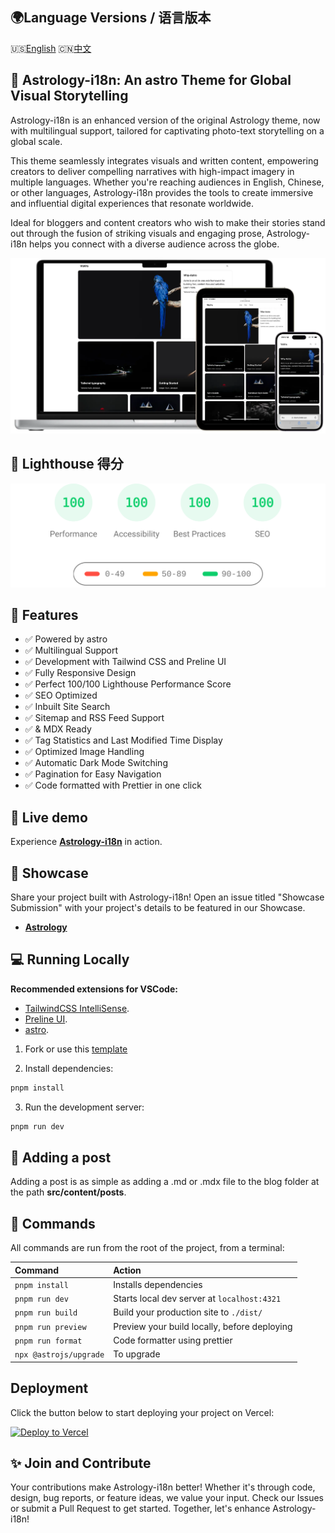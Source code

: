 ## 🌍Language Versions / 语言版本

🇺🇸[English](README.md) 🇨🇳[中文](README_CN.md)

## 🚀 **Astrology-i18n**: An astro Theme for Global Visual Storytelling

Astrology-i18n is an enhanced version of the original Astrology theme, now with multilingual support, tailored for captivating photo-text storytelling on a global scale.

This theme seamlessly integrates visuals and written content, empowering creators to deliver compelling narratives with high-impact imagery in multiple languages. Whether you're reaching audiences in English, Chinese, or other languages, Astrology-i18n provides the tools to create immersive and influential digital experiences that resonate worldwide.

Ideal for bloggers and content creators who wish to make their stories stand out through the fusion of striking visuals and engaging prose, Astrology-i18n helps you connect with a diverse audience across the globe.

<img src="public/screenshot.webp" alt="Astrology-i18n" />

## 💯 Lighthouse 得分

<p align="center">
  <a href="https://pagespeed.web.dev/analysis/https-astrology-i18n-vercel-app/0wya1wi9hh?form_factor=mobile">
    <img width="510" alt="Astrology-i18n Lighthouse 得分" src="public/astrology-i18n-lighthouse-score.svg">
  </a>
</p>

## 🎉 Features

- ✅ Powered by astro
- ✅ Multilingual Support
- ✅ Development with Tailwind CSS and Preline UI
- ✅ Fully Responsive Design
- ✅ Perfect 100/100 Lighthouse Performance Score
- ✅ SEO Optimized
- ✅ Inbuilt Site Search
- ✅ Sitemap and RSS Feed Support
- ✅ & MDX Ready
- ✅ Tag Statistics and Last Modified Time Display
- ✅ Optimized Image Handling
- ✅ Automatic Dark Mode Switching
- ✅ Pagination for Easy Navigation
- ✅ Code formatted with Prettier in one click

## 🎡 Live demo

Experience [**Astrology-i18n**](https://astrology-i18n.vercel.app) in action.

## 🌆 Showcase

Share your project built with Astrology-i18n! Open an issue titled "Showcase Submission" with your project's details to be featured in our Showcase.

- [**Astrology**](https://astrology-i18n-vercel.app/en/)

## 💻 Running Locally

**Recommended extensions for VSCode:**

- [TailwindCSS IntelliSense](https://marketplace.visualstudio.com/items?itemName=bradlc.vscode-tailwindcss).
- [Preline UI](https://preline.co/).
- [astro](https://marketplace.visualstudio.com/items?itemName=astro-build.astro-vscode).

1. Fork or use this [template](https://github.com/Astrologylab/Astrology-i18n)

2. Install dependencies:

```bash
pnpm install
```

3. Run the development server:

```bash
pnpm run dev
```

## 📄 Adding a post

Adding a post is as simple as adding a .md or .mdx file to the blog folder at the path **src/content/posts**.

## 🧞 Commands

All commands are run from the root of the project, from a terminal:

| Command                | Action                                       |
| :--------------------- | :------------------------------------------- |
| `pnpm install`         | Installs dependencies                        |
| `pnpm run dev`         | Starts local dev server at `localhost:4321`  |
| `pnpm run build`       | Build your production site to `./dist/`      |
| `pnpm run preview`     | Preview your build locally, before deploying |
| `pnpm run format`      | Code formatter using prettier                |
| `npx @astrojs/upgrade` | To upgrade                                   |

## Deployment

Click the button below to start deploying your project on Vercel:

[![Deploy to Vercel](https://vercel.com/button)](https://vercel.com/import/project?template=https://github.com/Astrologylab/Astrology-i18n)

## ✨ Join and Contribute

Your contributions make Astrology-i18n better! Whether it's through code, design, bug reports, or feature ideas, we value your input. Check our Issues or submit a Pull Request to get started. Together, let's enhance Astrology-i18n!
